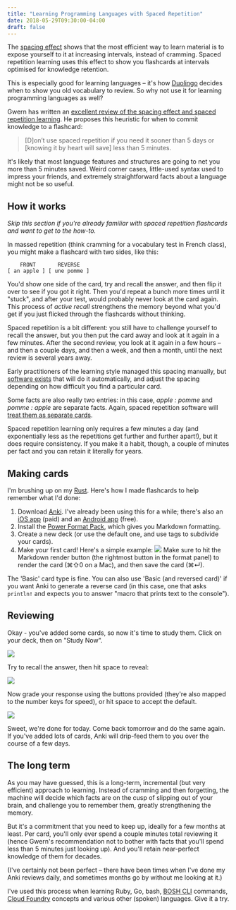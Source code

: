 ```yaml
---
title: "Learning Programming Languages with Spaced Repetition"
date: 2018-05-29T09:30:00-04:00
draft: false
---
```


The [spacing effect](https://en.wikipedia.org/wiki/Spacing_effect) shows that the most efficient way to learn material is to expose yourself to it at increasing intervals, instead of cramming. Spaced repetition learning uses this effect to show you flashcards at intervals optimised for knowledge retention.

This is especially good for learning languages – it's how [Duolingo](http://duolingo.com) decides when to show you old vocabulary to review. So why not use it for learning programming languages as well?

Gwern has written an [excellent review of the spacing effect and spaced repetition learning](https://www.gwern.net/Spaced-repetition#using-it). He proposes this heuristic for when to commit knowledge to a flashcard:

> [D]on’t use spaced repetition if you need it sooner than 5 days or [knowing it by heart will save] less than 5 minutes.

It's likely that most language features and structures are going to net you more than 5 minutes saved. Weird corner cases, little-used syntax used to impress your friends, and extremely straightforward facts about a language might not be so useful.

## How it works

_Skip this section if you're already familiar with spaced repetition flashcards and want to get to the how-to._

In massed repetition (think cramming for a vocabulary test in French class), you might make a flashcard with two sides, like this:

```
    FRONT       REVERSE
[ an apple ] [ une pomme ]
```

You'd show one side of the card, try and recall the answer, and then flip it over to see if you got it right. Then you'd repeat a bunch more times until it "stuck", and after your test, would probably never look at the card again. This process of _active recall_ strengthens the memory beyond what you'd get if you just flicked through the flashcards without thinking.

Spaced repetition is a bit different: you still have to challenge yourself to recall the answer, but you then put the card away and look at it again in a few minutes. After the second review, you look at it again in a few hours – and then a couple days, and then a week, and then a month, until the next review is several years away.

Early practitioners of the learning style managed this spacing manually, but [software exists](https://apps.ankiweb.net/docs/manual.html#introduction) that will do it automatically, and adjust the spacing depending on how difficult you find a particular card.

Some facts are also really two entries: in this case, _apple : pomme_ and _pomme : apple_ are separate facts. Again, spaced repetition software will [treat them as separate cards](https://apps.ankiweb.net/docs/manual.html#reverse-cards).

Spaced repetition learning only requires a few minutes a day (and exponentially less as the repetitions get further and further apart!), but it does require consistency. If you make it a habit, though, a couple of minutes per fact and you can retain it literally for years.

## Making cards

I'm brushing up on my [Rust](https://www.rust-lang.org/en-US/documentation.html). Here's how I made flashcards to help remember what I'd done:

1. Download [Anki](https://apps.ankiweb.net/). I've already been using this for a while; there's also an [iOS app](https://itunes.apple.com/us/app/ankimobile-flashcards/id373493387?mt=8) (paid) and an [Android app](https://play.google.com/store/apps/details?id=com.ichi2.anki&hl=en_US) (free).
1. Install the [Power Format Pack](https://ankiweb.net/shared/info/162313389), which gives you Markdown formatting.
1. Create a new deck (or use the default one, and use tags to subdivide your cards).
1. Make your first card! Here's a simple example:
![](/img/anki-add-card.png)
Make sure to hit the Markdown render button (the rightmost button in the format panel) to render the card (⌘⇧0 on a Mac), and then save the card (⌘↵).

The 'Basic' card type is fine. You can also use 'Basic (and reversed card)' if you want Anki to generate a reverse card (in this case, one that asks `println!` and expects you to answer "macro that prints text to the console").

## Reviewing

Okay - you've added some cards, so now it's time to study them. Click on your deck, then on "Study Now".

![](/img/anki-review.png)

Try to recall the answer, then hit space to reveal:

![](/img/anki-answer.png)

Now grade your response using the buttons provided (they're also mapped to the number keys for speed), or hit space to accept the default.

![](/img/anki-done.png)

Sweet, we're done for today. Come back tomorrow and do the same again. If you've added lots of cards, Anki will drip-feed them to you over the course of a few days.

## The long term

As you may have guessed, this is a long-term, incremental (but very efficient) approach to learning. Instead of cramming and then forgetting, the machine will decide which facts are on the cusp of slipping out of your brain, and challenge you to remember them, greatly strengthening the memory.

But it's a commitment that you need to keep up, ideally for a few months at least. Per card, you'll only ever spend a couple minutes total reviewing it (hence Gwern's recommendation not to bother with facts that you'll spend less than 5 minutes just looking up). And you'll retain near-perfect knowledge of them for decades.

(I've certainly not been perfect – there have been times when I've done my Anki reviews daily, and sometimes months go by without me looking at it.)

I've used this process when learning Ruby, Go, bash, [BOSH CLI](http://bosh.io) commands, [Cloud Foundry](https://www.cloudfoundry.org/) concepts and various other (spoken) languages. Give it a try.
